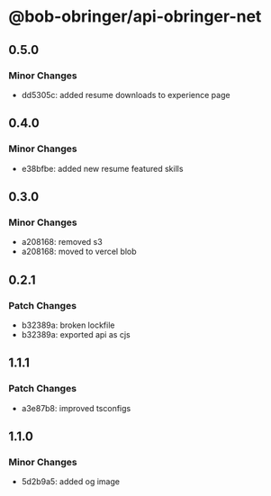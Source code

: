 # @bob-obringer/api-obringer-net

## 0.5.0

### Minor Changes

- dd5305c: added resume downloads to experience page

## 0.4.0

### Minor Changes

- e38bfbe: added new resume featured skills

## 0.3.0

### Minor Changes

- a208168: removed s3
- a208168: moved to vercel blob

## 0.2.1

### Patch Changes

- b32389a: broken lockfile
- b32389a: exported api as cjs

## 1.1.1

### Patch Changes

- a3e87b8: improved tsconfigs

## 1.1.0

### Minor Changes

- 5d2b9a5: added og image
